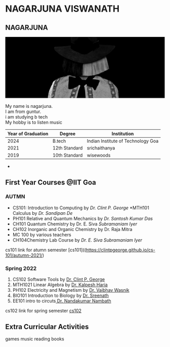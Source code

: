 # NAGARJUNA VISWANATH 

## NAGARJUNA

![SIA](./sia_furler_92-orig.jpg)



My name is nagarjuna.<br>
I am from guntur.<br>
i am studying b tech<br>
My hobby is to listen music


| Year of Graduation | Degree        | Institution                        |
| ------------------ | ------------- | ---------------------------------- |
| 2024               | B.tech        | Indian Institute of Technology Goa |
| 2021               | 12th Standard | srichaithanya                      |
| 2019               | 10th Standard | wisewoods                          |

*
## First Year Courses @IIT Goa

### AUTMN

- CS101: Introduction to Computing by *Dr. Clint P. George*
  *MTH101 Calculus by *Dr. Sandipan De*
- PH101 Relative and Quantum Mechanics by *Dr. Santosh Kumar Das*
- CH101 Quantum Chemistry by Dr. E. Siva *Subramaniam Iyer*
- CH102  Inorganic and Organic Chemistry by Dr. Raja Mitra 
- MC 100 by various teachers
- CH104Chemistry Lab Course by *Dr. E. Siva Subramaniam Iyer*


cs101 link for atumn semester  [cs101]((https://clintpgeorge.github.io/cs-101/autumn-2021/)



### Spring 2022 

1. CS102 Software Tools by <u> Dr. Clint P. George           </u>
2. MTH1021 Linear Algebra by <u> Dr. Kalpesh Haria </u>
3. PH102 Electricity and Magnetism by <u> Dr. Vaibhav Wasnik </u>
4. BIO101 Introduction to Biology by <u> Dr. Sreenath  </u>
5. EE101 intro to circuts<u> Dr. Nandakumar Nambath </u>

cs102 link for spring semester  [cs102](https://clintpgeorge.github.io/cs-102/spring-2022/)


## Extra Curricular Activities
games
music
reading books
